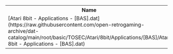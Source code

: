 <table>
<tr><th>Name</th><th>Size</th></tr>
<tr><td>
[Atari 8bit - Applications - [BAS].dat](https://raw.githubusercontent.com/open-retrogaming-archive/dat-catalog/main/root/basic/TOSEC/Atari/8bit/Applications/[BAS]/Atari 8bit - Applications - [BAS].dat)
</td><td>1759</td></tr>
</table>

